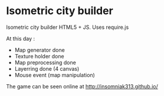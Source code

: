 Isometric city builder
=========
Isometric city builder HTML5 + JS.
Uses require.js

At this day :
  - Map generator done
  - Texture holder done
  - Map preprocessing done
  - Layerring done (4 canvas)
  - Mouse event (map manipulation)

The game can be seen online at http://insomniak313.github.io/
